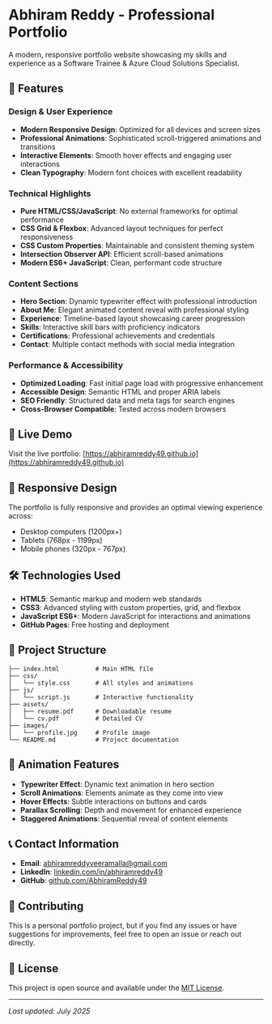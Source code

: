 # Abhiram Reddy - Professional Portfolio

A modern, responsive portfolio website showcasing my skills and experience as a Software Trainee & Azure Cloud Solutions Specialist.

## 🌟 Features

### Design & User Experience
- **Modern Responsive Design**: Optimized for all devices and screen sizes
- **Professional Animations**: Sophisticated scroll-triggered animations and transitions
- **Interactive Elements**: Smooth hover effects and engaging user interactions
- **Clean Typography**: Modern font choices with excellent readability

### Technical Highlights
- **Pure HTML/CSS/JavaScript**: No external frameworks for optimal performance
- **CSS Grid & Flexbox**: Advanced layout techniques for perfect responsiveness
- **CSS Custom Properties**: Maintainable and consistent theming system
- **Intersection Observer API**: Efficient scroll-based animations
- **Modern ES6+ JavaScript**: Clean, performant code structure

### Content Sections
- **Hero Section**: Dynamic typewriter effect with professional introduction
- **About Me**: Elegant animated content reveal with professional styling
- **Experience**: Timeline-based layout showcasing career progression
- **Skills**: Interactive skill bars with proficiency indicators
- **Certifications**: Professional achievements and credentials
- **Contact**: Multiple contact methods with social media integration

### Performance & Accessibility
- **Optimized Loading**: Fast initial page load with progressive enhancement
- **Accessible Design**: Semantic HTML and proper ARIA labels
- **SEO Friendly**: Structured data and meta tags for search engines
- **Cross-Browser Compatible**: Tested across modern browsers

## 🚀 Live Demo

Visit the live portfolio: [https://abhiramreddy49.github.io](https://abhiramreddy49.github.io)

## 📱 Responsive Design

The portfolio is fully responsive and provides an optimal viewing experience across:
- Desktop computers (1200px+)
- Tablets (768px - 1199px)
- Mobile phones (320px - 767px)

## 🛠 Technologies Used

- **HTML5**: Semantic markup and modern web standards
- **CSS3**: Advanced styling with custom properties, grid, and flexbox
- **JavaScript ES6+**: Modern JavaScript for interactions and animations
- **GitHub Pages**: Free hosting and deployment

## 📂 Project Structure

```
├── index.html          # Main HTML file
├── css/
│   └── style.css       # All styles and animations
├── js/
│   └── script.js       # Interactive functionality
├── assets/
│   ├── resume.pdf      # Downloadable resume
│   └── cv.pdf          # Detailed CV
├── images/
│   └── profile.jpg     # Profile image
└── README.md           # Project documentation
```

## 🎨 Animation Features

- **Typewriter Effect**: Dynamic text animation in hero section
- **Scroll Animations**: Elements animate as they come into view
- **Hover Effects**: Subtle interactions on buttons and cards
- **Parallax Scrolling**: Depth and movement for enhanced experience
- **Staggered Animations**: Sequential reveal of content elements

## 📞 Contact Information

- **Email**: abhiramreddyveeramalla@gmail.com
- **LinkedIn**: [linkedin.com/in/abhiramreddy49](https://linkedin.com/in/abhiramreddy49)
- **GitHub**: [github.com/AbhiramReddy49](https://github.com/AbhiramReddy49)

## 🤝 Contributing

This is a personal portfolio project, but if you find any issues or have suggestions for improvements, feel free to open an issue or reach out directly.

## 📄 License

This project is open source and available under the [MIT License](LICENSE).

---

*Last updated: July 2025*
